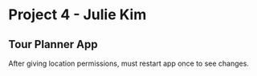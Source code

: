 # Project 4 - Julie Kim
## Tour Planner App
After giving location permissions, must restart app once to see changes. 